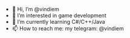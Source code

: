 - 👋 Hi, I’m @vindiem
- 👀 I’m interested in game development
- 🌱 I’m currently learning C#/C++/Java
- 📫 How to reach me: my telegram: @vindiem

<!---
vindiem/vindiem is a ✨ special ✨ repository because its `README.md` (this file) appears on your GitHub profile.
You can click the Preview link to take a look at your changes.
--->
